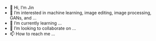- 👋 Hi, I’m Jin
- 👀 I’m interested in machine learning, image editing, image processing, GANs, and ...
- 🌱 I’m currently learning ...
- 💞️ I’m looking to collaborate on ...
- 📫 How to reach me ...

<!---
JinZhuHW/JinZhuHW is a ✨ special ✨ repository because its `README.md` (this file) appears on your GitHub profile.
You can click the Preview link to take a look at your changes.
--->
